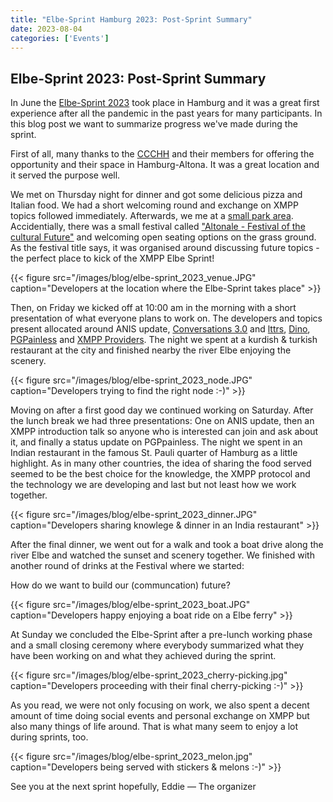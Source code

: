 ```yaml
---
title: "Elbe-Sprint Hamburg 2023: Post-Sprint Summary"
date: 2023-08-04
categories: ['Events']
---
```


## Elbe-Sprint 2023: Post-Sprint Summary

In June the [Elbe-Sprint 2023](https://xmpp.org/2023/04/elbe-sprint-hamburg-2023/) took place in Hamburg and it was a great first experience after all the pandemic in the past years for many participants.
In this blog post we want to summarize progress we've made during the sprint.

First of all, many thanks to the [CCCHH](https://www.hamburg.ccc.de/) and their members for offering the opportunity and their space in Hamburg-Altona. It was a great location and it served the purpose well.

We met on Thursday night for dinner and got some delicious pizza and Italian food. We had a short welcoming round and exchange on XMPP topics followed immediately. Afterwards, we me at a [small park area](https://osm.org/go/0HoGQM9A?m=). Accidentially, there was a small festival called ["Altonale - Festival of the cultural Future"](https://www.altonale.de/altonale-festival/) and welcoming open seating options on the grass ground. As the festival title says, it was organised around discussing future topics - the perfect place to kick of the XMPP Elbe Sprint!

{{< figure src="/images/blog/elbe-sprint_2023_venue.JPG" caption="Developers at the location where the Elbe-Sprint takes place" >}}

Then, on Friday we kicked off at 10:00 am in the morning with a short presentation of what everyone plans to work on. The developers and topics present allocated around ANIS update, [Conversations 3.0](https://conversations.im/) and [lttrs](https://codeberg.org/iNPUTmice/lttrs-android), [Dino](https://dino.im/), [PGPainless](https://gh.pgpainless.org/) and [XMPP Providers](https://providers.xmpp.net/).
The night we spent at a kurdish & turkish restaurant at the city and finished nearby the river Elbe enjoying the scenery.

{{< figure src="/images/blog/elbe-sprint_2023_node.JPG" caption="Developers trying to find the right node :-)" >}}

Moving on after a first good day we continued working on Saturday. After the lunch break we had three presentations: One on ANIS update, then an XMPP introduction talk so anyone who is interested can join and ask about it, and finally a status update on PGPpainless. The night we spent in an Indian restaurant in the famous St. Pauli quarter of Hamburg as a little highlight. As in many other countries, the idea of sharing the food served seemed to be the best choice for the knowledge, the XMPP protocol and the technology we are developing and last but not least how we work together.

{{< figure src="/images/blog/elbe-sprint_2023_dinner.JPG" caption="Developers sharing knowlege & dinner in an India restaurant" >}}

After the final dinner, we went out for a walk and took a boat drive along the river Elbe and watched the sunset and scenery together. We finished with another round of drinks at the Festival where we started:

How do we want to build our (communcation) future?

{{< figure src="/images/blog/elbe-sprint_2023_boat.JPG" caption="Developers happy enjoying a boat ride on a Elbe ferry" >}}

At Sunday we concluded the Elbe-Sprint after a pre-lunch working phase and a small closing ceremony where everybody summarized what they have been working on and what they achieved during the sprint.

{{< figure src="/images/blog/elbe-sprint_2023_cherry-picking.jpg" caption="Developers proceeding with their final cherry-picking :-)" >}}

As you read, we were not only focusing on work, we also spent a decent amount of time doing social events and personal exchange on XMPP but also many things of life around. That is what many seem to enjoy a lot during sprints, too.

{{< figure src="/images/blog/elbe-sprint_2023_melon.jpg" caption="Developers being served with stickers & melons :-)" >}}

See you at the next sprint hopefully,
Eddie — The organizer
